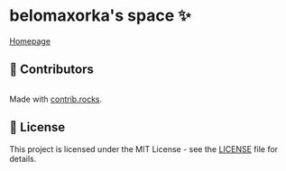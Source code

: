 # belomaxorka's space ✨

[Homepage](Screenshot.png)

## 💚 Contributors

<a href="https://github.com/belomaxorka/belomaxorka.github.io/graphs/contributors">
  <img src="https://contrib.rocks/image?repo=belomaxorka/belomaxorka.github.io" alt=""/>
</a>

Made with [contrib.rocks](https://contrib.rocks).

## 📖 License

This project is licensed under the MIT License - see
the [LICENSE](https://github.com/belomaxorka/belomaxorka.github.io/blob/main/LICENSE) file for details.
